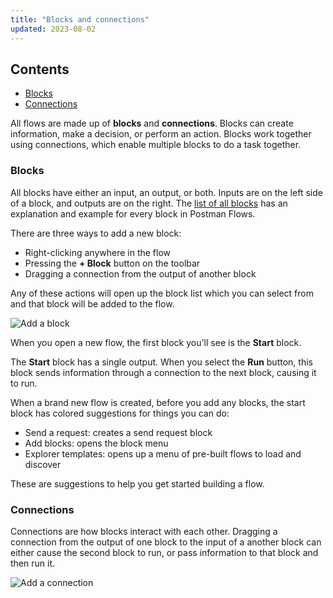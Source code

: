 ```yaml
---
title: "Blocks and connections"
updated: 2023-08-02
---
```


## Contents

* [Blocks](#blocks)
* [Connections](#connections)

All flows are made up of **blocks** and **connections**. Blocks can create information, make a decision, or perform an action. Blocks work together using connections, which enable multiple blocks to do a task together.

### Blocks

All blocks have either an input, an output, or both. Inputs are on the left side of a block, and outputs are on the right. The [list of all blocks](/docs/postman-flows/reference/blocks-list/) has an explanation and example for every block in Postman Flows.

There are three ways to add a new block:

* Right-clicking anywhere in the flow
* Pressing the **+ Block** button on the toolbar
* Dragging a connection from the output of another block

Any of these actions will open up the block list which you can select from and that block will be added to the flow.

![Add a block](https://assets.postman.com/postman-labs-docs/concepts/updated-adding-a-block.gif)

When you open a new flow, the first block you'll see is the **Start** block.

The **Start** block has a single output. When you select the **Run** button, this block sends information through a connection to the next block, causing it to run.

When a brand new flow is created, before you add any blocks, the start block has colored suggestions for things you can do:

* Send a request: creates a send request block
* Add blocks: opens the block menu
* Explorer templates: opens up a menu of pre-built flows to load and discover

These are suggestions to help you get started building a flow.

### Connections

Connections are how blocks interact with each other. Dragging a connection from the output of one block to the input of a another block can either cause the second block to run, or pass information to that block and then run it.

![Add a connection](https://assets.postman.com/postman-labs-docs/concepts/updated-adding-a-connection.gif)

